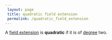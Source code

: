 ```yaml
---
 layout: page
 title: quadratic field extension
 permalink: /quadratic_field_extension
---
```

A [field extension](https://defsmath.github.io/DefsMath/field_extension) is **quadratic** if it is of [degree](https://defsmath.github.io/DefsMath/degree_of_field_extension) two.
